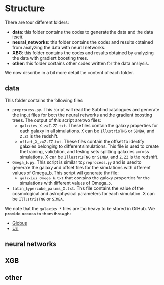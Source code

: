 # Structure

There are four different folders:

- **data**: this folder contains the codes to generate the data and the data itself.
- **neural_networks**: this folder contains the codes and results obtained from analyzing the data with neural networks.
- **XBG**: this folder contains the codes and results obtained by analyzing the data with gradient boosting trees.
- **other**: this folder contains other codes written for the data analysis.

We now describe in a bit more detail the content of each folder.

## data

This folder contains the following files:

- `preprocess.py`. This script will read the Subfind catalogues and generate the input files for both the neural networks and the gradient boosting trees. The output of this script are two files:
	- `galaxies_X_z=Z.ZZ.txt`. These files contain the galaxy properties for each galaxy in all simulations. X can be `IllustrisTNG` or `SIMBA`, and `Z.ZZ` is the redshift.
	- `offset_X_z=Z.ZZ.txt`. These files contain the offset to identify galaxies belonging to different simulations. This file is used to create the training, validation, and testing sets splitting galaxies across simulations. X can be `IllustrisTNG` or `SIMBA`, and `Z.ZZ` is the redshift.
- `Omega_b.py`. This script is similar to `preprocess.py` and is used to generate the galaxy and offset files for the simulations with different values of Omega_b. This script will generate the file:
	-  `galaxies_Omega_b.txt` that contains the galaxy properties for the simulations with different values of Omega_b.
- `latin_hypercube_params_X.txt`. This file contains the value of the cosmological and astrophysical parameters for each simulation. X can be  `IllustrisTNG` or `SIMBA`.

We note that the `galaxies_*` files are too heavy to be stored in GitHub. We provide access to them through:
-	[Globus]('https://app.globus.org/file-manager?origin_id=f6df2ab2-6e54-11ec-bdef-55fe55c2cfea&origin_path=%2F')
-	[Url]('https://users.flatironinstitute.org/~fvillaescusa/priv/Yyt5w0nMuSwLQf1jufO5wgI13a3_x/PUBLIC')

## neural networks

## XGB

## other





